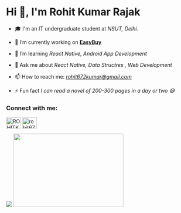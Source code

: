 <!-- ### Hi, I'm Rohit Kumar Rajak 👋


- 🎓 I'm an IT undergraduate student at *NSUT, Delhi*.
- 🌱 I’m *learning* Data Structures and Algorithms.
- 💬 *Ask me about*: Reactjs or any tech related stuff.
- 📫 *How to reach me*: [LinkedIn](https://www.linkedin.com/in/rohit672/), [Twitter](https://twitter.com/ROHITKU82793505)                    
- ⚡ *Fun fact*: I can read a novel of 300 pages in a day or two.
- 😄 *Pronouns*: He/His

<p float="left">
  <img src="https://github-readme-stats.vercel.app/api?username=manojnsut&&show_icons=true&count_private=true&include_all_commits=true" />
  <img src="https://github-readme-stats.vercel.app/api/top-langs/?username=manojnsut" width="300" height="200"/>
</p>
 -->
 
 <h1>Hi 👋, I'm Rohit Kumar Rajak</h1>


<!-- <p align="left">  </p> -->

<!-- <p align="left"> <a href="https://twitter.com/jonam_lehgab" target="blank"><img src="https://img.shields.io/twitter/follow/jonam_lehgab?logo=twitter&style=for-the-badge" alt="jonam_lehgab" /></a> </p> -->
- 🎓 I'm an IT undergraduate student at *NSUT, Delhi*.
- 🔭 I’m currently working on **[EasyBuy](https://github.com/rohit672/EasyBuy)**

- 🌱 I’m learning *React Native, Android App Development*

- 💬 Ask me about *React Native, Data Structres , Web Development*

- 📫 How to reach me: *rohit672kumar@gmail.com*

- ⚡ Fun fact *I can read a novel of 200-300 pages in a day or two 😅*

<h3 align="left">Connect with me:</h3>
<p align="left">
<a href="https://twitter.com/ROHITKU82793505" target="blank"><img align="center" src="https://raw.githubusercontent.com/rahuldkjain/github-profile-readme-generator/master/src/images/icons/Social/twitter.svg" alt="ROHITKU82793505" height="30" width="40" /></a>
<a href="https://linkedin.com/in/rohit672" target="blank"><img align="center" src="https://raw.githubusercontent.com/rahuldkjain/github-profile-readme-generator/master/src/images/icons/Social/linked-in-alt.svg" alt="rohit672" height="30" width="40" /></a>
</p>

<!-- <h3 align="left">Languages and Tools:</h3>
<p align="left"> <a href="https://www.w3schools.com/cpp/" target="_blank" rel="noreferrer"> <img src="https://raw.githubusercontent.com/devicons/devicon/master/icons/cplusplus/cplusplus-original.svg" alt="cplusplus" width="40" height="40"/> </a> <a href="https://www.w3schools.com/css/" target="_blank" rel="noreferrer"> <img src="https://raw.githubusercontent.com/devicons/devicon/master/icons/css3/css3-original-wordmark.svg" alt="css3" width="40" height="40"/> </a>  <a href="https://git-scm.com/" target="_blank" rel="noreferrer"> <img src="https://www.vectorlogo.zone/logos/git-scm/git-scm-icon.svg" alt="git" width="40" height="40"/> </a> <a href="https://www.w3.org/html/" target="_blank" rel="noreferrer"> <img src="https://raw.githubusercontent.com/devicons/devicon/master/icons/html5/html5-original-wordmark.svg" alt="html5" width="40" height="40"/> </a> <a href="https://developer.mozilla.org/en-US/docs/Web/JavaScript" target="_blank" rel="noreferrer"> <img src="https://raw.githubusercontent.com/devicons/devicon/master/icons/javascript/javascript-original.svg" alt="javascript" width="40" height="40"/> </a> <a href="https://www.mongodb.com/" target="_blank" rel="noreferrer"> <img src="https://raw.githubusercontent.com/devicons/devicon/master/icons/mongodb/mongodb-original-wordmark.svg" alt="mongodb" width="40" height="40"/> </a> <a href="https://nodejs.org" target="_blank" rel="noreferrer"> <img src="https://raw.githubusercontent.com/devicons/devicon/master/icons/nodejs/nodejs-original-wordmark.svg" alt="nodejs" width="40" height="40"/> </a> <a href="https://postman.com" target="_blank" rel="noreferrer"> <img src="https://www.vectorlogo.zone/logos/getpostman/getpostman-icon.svg" alt="postman" width="40" height="40"/> </a> <a href="https://reactnative.dev/" target="_blank" rel="noreferrer"> <img src="https://reactnative.dev/img/header_logo.svg" alt="reactnative" width="40" height="40"/> </a> </p> -->

<!-- <p>&nbsp;<img align="center" src="https://github-readme-stats.vercel.app/api?username=rohit672&show_icons=true&locale=en" alt="manojnsut" /></p> -->
<p float="left">
  <img src="https://github-readme-stats.vercel.app/api?username=rohit672&&show_icons=false&count_private=true&include_all_commits=true"/>
  <img src="https://github-readme-stats.vercel.app/api/top-langs/?username=rohit672" width="300" height="200"/>
</p>
